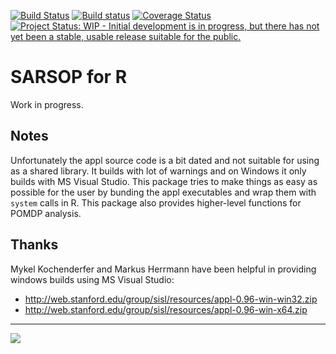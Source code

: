 
[![Build Status](https://travis-ci.org/cboettig/sarsop.svg?branch=master)](https://travis-ci.org/cboettig/sarsop) [![Build status](https://ci.appveyor.com/api/projects/status/mpa5qevipe47gafx/branch/master?svg=true)](https://ci.appveyor.com/project/cboettig/sarsop/branch/master) [![Coverage Status](https://img.shields.io/codecov/c/github/cboettig/sarsop/master.svg)](https://codecov.io/github/cboettig/sarsop?branch=master) [![Project Status: WIP - Initial development is in progress, but there has not yet been a stable, usable release suitable for the public.](http://www.repostatus.org/badges/latest/wip.svg)](http://www.repostatus.org/#wip)

<!-- README.md is generated from README.Rmd. Please edit that file -->
SARSOP for R
============

Work in progress.

Notes
-----

Unfortunately the appl source code is a bit dated and not suitable for using as a shared library. It builds with lot of warnings and on Windows it only builds with MS Visual Studio. This package tries to make things as easy as possible for the user by bunding the appl executables and wrap them with `system` calls in R. This package also provides higher-level functions for POMDP analysis.

Thanks
------

Mykel Kochenderfer and Markus Herrmann have been helpful in providing windows builds using MS Visual Studio:

-   <http://web.stanford.edu/group/sisl/resources/appl-0.96-win-win32.zip>
-   <http://web.stanford.edu/group/sisl/resources/appl-0.96-win-x64.zip>

------------------------------------------------------------------------

[![](http://ropensci.org/public_images/github_footer.png)](http://ropensci.org)
